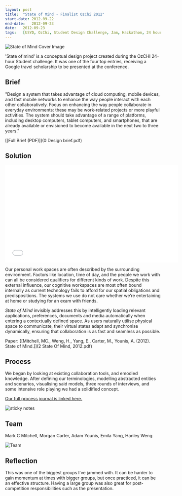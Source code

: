 ```yaml
---
layout:	post
title:	"State of Mind - Finalist OzChi 2012"
start-date:	2012-09-22
end-date:	2012-09-23
date:	2012-09-23
tags:	[USYD, OzChi, Student Design Challenge, Jam, Hackathon, 24 hours, State of Mind, ML, Context, Contextual Awareness, Cross Platform]
---
```


![State of Mind Cover Image](images/title.png)

'State of mind' is a conceptual design project created during the OzCHI 24-hour Student challenge. It was one of the four top entries, receiving a Google travel scholarship to be presented at the conference. 

## Brief

"Design a system that takes advantage of cloud computing, mobile devices, and fast mobile networks to enhance the way people interact with each other collaboratively. Focus on enhancing the way people collaborate in everyday environments: these may be work-related projects or more playful activities. The system should take advantage of a range of platforms, including desktop computers, tablet computers, and smartphones, that are already available or envisioned to become available in the next two to three years."

[[Full Brief (PDF)]](0 Design brief.pdf)

## Solution

<iframe width="560" height="315" src="//www.youtube.com/embed/EB_LHBOdLaI?rel=0" frameborder="0" allowfullscreen></iframe>

Our personal work spaces are often described by the surrounding environment. Factors like location, time of day, and the people we work with can all be considered qualifiers for different kinds of work. Despite this external influence, our cognitive workspaces are most often bound internally as current technology fails to afford for our spatial obligations and predispositions. The systems we use do not care whether we’re entertaining at home or studying for an exam with friends.

*State of Mind* invisibly addresses this by intelligently loading relevant applications, preferences, documents and media automatically when entering a contextually defined space. As users naturally utilise physical space to communicate, their virtual states adapt and synchronise dynamically, ensuring that collaboration is as fast and seamless as possible.

Paper: [[Mitchell, MC., Weng, H., Yang, E., Carter, M., Younis, A. (2012). State of Mind.]](2 State Of Mind, 2012.pdf)

## Process

We began by looking at existing collaboration tools,  and emodied knowledge. After defining our terminologies, modelling abstracted entities and scenarios, visualising said models, three rounds of interviews, and some intensive role playing we had a solidified concept.

[Our full process journal is linked here.](http://entropy2012.blogspot.com.au/2012/09/final-note.html)

![sticky notes](images/stickies.jpg)

## Team

Mark C Mitchell, Morgan Carter, Adam Younis, Emila Yang, Hanley Weng

![Team](images/team.png)

## Reflection

This was one of the biggest groups I've jammed with. It can be harder to gain momentum at times with bigger groups, but once practiced, it can be an effective structure. Having a large group was also great for post-competition responsibilities such as the presentation.

